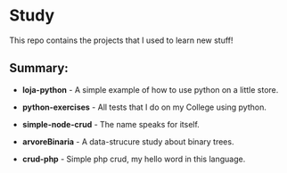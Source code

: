 # Study

This repo contains the projects that I used to learn new stuff!

## Summary:
  * **loja-python** - A simple example of how to use python on a little store.

  * **python-exercises** - All tests that I do on my College using python.

  * **simple-node-crud** - The name speaks for itself.

  * **arvoreBinaria** - A data-strucure study about binary trees.

  *  **crud-php** - Simple php crud, my hello word in this language.

